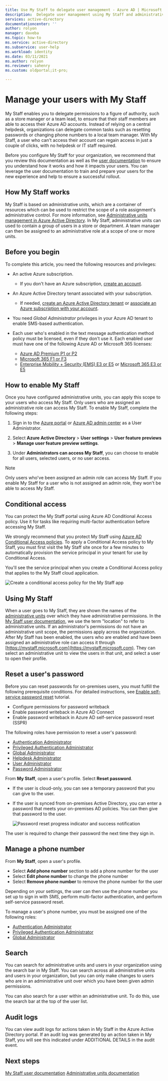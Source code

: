 ```yaml
---
title: Use My Staff to delegate user management - Azure AD | Microsoft Docs
description:  Delegate user management using My Staff and administrative units
services: active-directory
documentationcenter: ''
author: rolyon
manager: daveba
ms.topic: how-to
ms.service: active-directory
ms.subservice: user-help
ms.workload: identity
ms.date: 03/11/2021
ms.author: rolyon
ms.reviewer: sahenry
ms.custom: oldportal;it-pro;

---
```

# Manage your users with My Staff

My Staff enables you to delegate permissions to a figure of authority, such as a store manager or a team lead, to ensure that their staff members are able to access their Azure AD accounts. Instead of relying on a central helpdesk, organizations can delegate common tasks such as resetting passwords or changing phone numbers to a local team manager. With My Staff, a user who can't access their account can regain access in just a couple of clicks, with no helpdesk or IT staff required.

Before you configure My Staff for your organization, we recommend that you review this documentation as well as the [user documentation](https://support.microsoft.com/account-billing/manage-front-line-users-with-my-staff-c65b9673-7e1c-4ad6-812b-1a31ce4460bd) to ensure you understand how it works and how it impacts your users. You can leverage the user documentation to train and prepare your users for the new experience and help to ensure a successful rollout.

## How My Staff works

My Staff is based on administrative units, which are a container of resources which can be used to restrict the scope of a role assignment's administrative control. For more information, see [Administrative units management in Azure Active Directory](administrative-units.md). In My Staff, administrative units can used to contain a group of users in a store or department. A team manager can then be assigned to an administrative role at a scope of one or more units.

## Before you begin

To complete this article, you need the following resources and privileges:

* An active Azure subscription.

  * If you don't have an Azure subscription, [create an account](https://azure.microsoft.com/free/?WT.mc_id=A261C142F).
* An Azure Active Directory tenant associated with your subscription.

  * If needed, [create an Azure Active Directory tenant](../fundamentals/sign-up-organization.md) or [associate an Azure subscription with your account](../fundamentals/active-directory-how-subscriptions-associated-directory.md).
* You need *Global Administrator* privileges in your Azure AD tenant to enable SMS-based authentication.
* Each user who's enabled in the text message authentication method policy must be licensed, even if they don't use it. Each enabled user must have one of the following Azure AD or Microsoft 365 licenses:

  * [Azure AD Premium P1 or P2](https://www.microsoft.com/security/business/identity-access-management/azure-ad-pricing)
  * [Microsoft 365 F1 or F3](https://www.microsoft.com/licensing/news/m365-firstline-workers)
  * [Enterprise Mobility + Security (EMS) E3 or E5](https://www.microsoft.com/microsoft-365/enterprise-mobility-security/compare-plans-and-pricing) or [Microsoft 365 E3 or E5](https://www.microsoft.com/microsoft-365/compare-microsoft-365-enterprise-plans)

## How to enable My Staff

Once you have configured administrative units, you can apply this scope to your users who access My Staff. Only users who are assigned an administrative role can access My Staff. To enable My Staff, complete the following steps:

1. Sign in to the [Azure portal](https://portal.azure.com) or [Azure AD admin center](https://aad.portal.azure.com) as a User Administrator.

1. Select **Azure Active Directory** > **User settings** > **User feature previews** > **Manage user feature preview settings**.

1. Under **Administrators can access My Staff**, you can choose to enable for all users, selected users, or no user access.

> [!Note]
> Only users who've been assigned an admin role can access My Staff. If you enable My Staff for a user who is not assigned an admin role, they won't be able to access My Staff.

## Conditional access

You can protect the My Staff portal using Azure AD Conditional Access policy. Use it for tasks like requiring multi-factor authentication before accessing My Staff.

We strongly recommend that you protect My Staff using [Azure AD Conditional Access policies](../conditional-access/index.yml). To apply a Conditional Access policy to My Staff, you must first visit the My Staff site once for a few minutes to automatically provision the service principal in your tenant for use by Conditional Access.

You'll see the service principal when you create a Conditional Access policy that applies to the My Staff cloud application.

![Create a conditional access policy for the My Staff app](./media/my-staff-configure/conditional-access.png)

## Using My Staff

When a user goes to My Staff, they are shown the names of the [administrative units](administrative-units.md) over which they have administrative permissions. In the [My Staff user documentation](https://support.microsoft.com/account-billing/manage-front-line-users-with-my-staff-c65b9673-7e1c-4ad6-812b-1a31ce4460bd), we use the term "location" to refer to administrative units. If an administrator's permissions do not have an administrative unit scope, the permissions apply across the organization. After My Staff has been enabled, the users who are enabled and have been assigned an administrative role can access it through [https://mystaff.microsoft.com](https://mystaff.microsoft.com). They can select an administrative unit to view the users in that unit, and select a user to open their profile.

## Reset a user's password

Before you can reset passwords for on-premises users, you must fulfill the following prerequisite conditions. For detailed instructions, see [Enable self-service password reset](../authentication/tutorial-enable-sspr-writeback.md) tutorial.

* Configure permissions for password writeback
* Enable password writeback in Azure AD Connect
* Enable password writeback in Azure AD self-service password reset (SSPR)

The following roles have permission to reset a user's password:

* [Authentication Administrator](permissions-reference.md#authentication-administrator)
* [Privileged Authentication Administrator](permissions-reference.md#privileged-authentication-administrator)
* [Global Administrator](permissions-reference.md#global-administrator)
* [Helpdesk Administrator](permissions-reference.md#helpdesk-administrator)
* [User Administrator](permissions-reference.md#user-administrator)
* [Password Administrator](permissions-reference.md#password-administrator)

From **My Staff**, open a user's profile. Select **Reset password**.

* If the user is cloud-only, you can see a temporary password that you can give to the user.
* If the user is synced from on-premises Active Directory, you can enter a password that meets your on-premises AD policies. You can then give that password to the user.

    ![Password reset progress indicator and success notification](./media/my-staff-configure/reset-password.png)

The user is required to change their password the next time they sign in.

## Manage a phone number

From **My Staff**, open a user's profile.

* Select **Add phone number** section to add a phone number for the user
* Select **Edit phone number** to change the phone number
* Select **Remove phone number** to remove the phone number for the user

Depending on your settings, the user can then use the phone number you set up to sign in with SMS, perform multi-factor authentication, and perform self-service password reset.

To manage a user's phone number, you must be assigned one of the following roles:

* [Authentication Administrator](permissions-reference.md#authentication-administrator)
* [Privileged Authentication Administrator](permissions-reference.md#privileged-authentication-administrator)
* [Global Administrator](permissions-reference.md#global-administrator)

## Search

You can search for administrative units and users in your organization using the search bar in My Staff. You can search across all administrative units and users in your organization, but you can only make changes to users who are in an administrative unit over which you have been given admin permissions.

You can also search for a user within an administrative unit. To do this, use the search bar at the top of the user list.

## Audit logs

You can view audit logs for actions taken in My Staff in the Azure Active Directory portal. If an audit log was generated by an action taken in My Staff, you will see this indicated under ADDITIONAL DETAILS in the audit event.

## Next steps

[My Staff user documentation](https://support.microsoft.com/account-billing/manage-front-line-users-with-my-staff-c65b9673-7e1c-4ad6-812b-1a31ce4460bd)
[Administrative units documentation](administrative-units.md)
